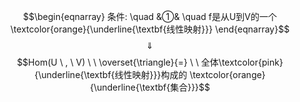 $$\begin{eqnarray}
条件: \quad
&①& \quad f是从U到V的一个\textcolor{orange}{\underline{\textbf{线性映射}}} 
\end{eqnarray}$$
$$\quad \Downarrow \quad $$
$$Hom(U \ , \ V)  \ \  \overset{\triangle}{=} \ \ 全体\textcolor{pink}{\underline{\textbf{线性映射}}}构成的 \textcolor{orange}{\underline{\textbf{集合}}}$$